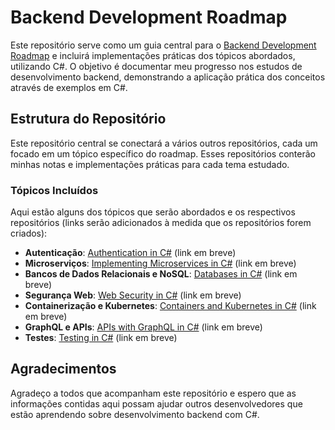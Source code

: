 # Backend Development Roadmap

Este repositório serve como um guia central para o [Backend Development Roadmap](https://roadmap.sh/backend) e incluirá implementações práticas dos tópicos abordados, utilizando C#. O objetivo é documentar meu progresso nos estudos de desenvolvimento backend, demonstrando a aplicação prática dos conceitos através de exemplos em C#.

## Estrutura do Repositório

Este repositório central se conectará a vários outros repositórios, cada um focado em um tópico específico do roadmap. Esses repositórios conterão minhas notas e implementações práticas para cada tema estudado.

### Tópicos Incluídos

Aqui estão alguns dos tópicos que serão abordados e os respectivos repositórios (links serão adicionados à medida que os repositórios forem criados):

- **Autenticação**: [Authentication in C#](#) (link em breve)
- **Microserviços**: [Implementing Microservices in C#](#) (link em breve)
- **Bancos de Dados Relacionais e NoSQL**: [Databases in C#](#) (link em breve)
- **Segurança Web**: [Web Security in C#](#) (link em breve)
- **Containerização e Kubernetes**: [Containers and Kubernetes in C#](#) (link em breve)
- **GraphQL e APIs**: [APIs with GraphQL in C#](#) (link em breve)
- **Testes**: [Testing in C#](#) (link em breve)

## Agradecimentos

Agradeço a todos que acompanham este repositório e espero que as informações contidas aqui possam ajudar outros desenvolvedores que estão aprendendo sobre desenvolvimento backend com C#.
